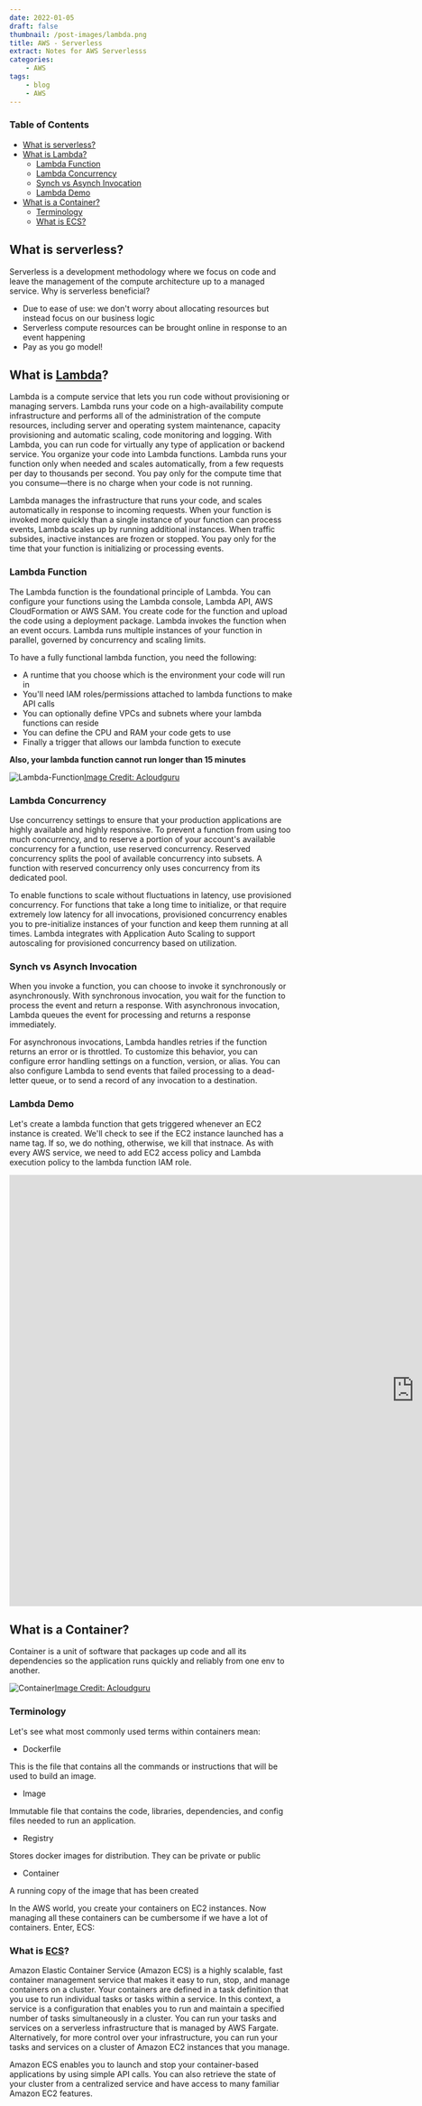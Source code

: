 ```yaml
---
date: 2022-01-05
draft: false
thumbnail: /post-images/lambda.png
title: AWS - Serverless
extract: Notes for AWS Serverlesss
categories:
    - AWS
tags:
    - blog
    - AWS
--- 
```



### Table of Contents

- [What is serverless?](#what-is-serverless)
- [What is Lambda?](#what-is-lambda)
  - [Lambda Function](#lambda-function)
  - [Lambda Concurrency](#lambda-concurrency)
  - [Synch vs Asynch Invocation](#synch-vs-asynch-invocation)
  - [Lambda Demo](#lambda-demo)
- [What is a Container?](#what-is-a-container)
  - [Terminology](#terminology)
  - [What is ECS?](#what-is-ecs)

## What is serverless?

Serverless is a development methodology where we focus on code and leave the management of the compute architecture up to a managed service. Why is serverless beneficial?

- Due to ease of use: we don't worry about allocating resources but instead focus on our business logic
- Serverless compute resources can be brought online in response to an event happening
- Pay as you go model! 

## What is [Lambda](https://docs.aws.amazon.com/lambda/latest/dg/welcome.html)?

Lambda is a compute service that lets you run code without provisioning or managing servers. Lambda runs your code on a high-availability compute infrastructure and performs all of the administration of the compute resources, including server and operating system maintenance, capacity provisioning and automatic scaling, code monitoring and logging. With Lambda, you can run code for virtually any type of application or backend service. You organize your code into Lambda functions. Lambda runs your function only when needed and scales automatically, from a few requests per day to thousands per second. You pay only for the compute time that you consume—there is no charge when your code is not running.

Lambda manages the infrastructure that runs your code, and scales automatically in response to incoming requests. When your function is invoked more quickly than a single instance of your function can process events, Lambda scales up by running additional instances. When traffic subsides, inactive instances are frozen or stopped. You pay only for the time that your function is initializing or processing events.

### Lambda Function

The Lambda function is the foundational principle of Lambda. You can configure your functions using the Lambda console, Lambda API, AWS CloudFormation or AWS SAM. You create code for the function and upload the code using a deployment package. Lambda invokes the function when an event occurs. Lambda runs multiple instances of your function in parallel, governed by concurrency and scaling limits.

To have a fully functional lambda function, you need the following:

- A runtime that you choose which is the environment your code will run in
- You'll need IAM roles/permissions attached to lambda functions to make API calls
- You can optionally define VPCs and subnets where your lambda functions can reside
- You can define the CPU and RAM your code gets to use
- Finally a trigger that allows our lambda function to execute

**Also, your lambda function cannot run longer than 15 minutes**

![Lambda-Function](./images/aws/lambda-function.png)[Image Credit: Acloudguru](https://acloudguru.com)

### Lambda Concurrency

Use concurrency settings to ensure that your production applications are highly available and highly responsive. To prevent a function from using too much concurrency, and to reserve a portion of your account's available concurrency for a function, use reserved concurrency. Reserved concurrency splits the pool of available concurrency into subsets. A function with reserved concurrency only uses concurrency from its dedicated pool.

To enable functions to scale without fluctuations in latency, use provisioned concurrency. For functions that take a long time to initialize, or that require extremely low latency for all invocations, provisioned concurrency enables you to pre-initialize instances of your function and keep them running at all times. Lambda integrates with Application Auto Scaling to support autoscaling for provisioned concurrency based on utilization.

### Synch vs Asynch Invocation

When you invoke a function, you can choose to invoke it synchronously or asynchronously. With synchronous invocation, you wait for the function to process the event and return a response. With asynchronous invocation, Lambda queues the event for processing and returns a response immediately.

For asynchronous invocations, Lambda handles retries if the function returns an error or is throttled. To customize this behavior, you can configure error handling settings on a function, version, or alias. You can also configure Lambda to send events that failed processing to a dead-letter queue, or to send a record of any invocation to a destination.

### Lambda Demo

Let's create a lambda function that gets triggered whenever an EC2 instance is created. We'll check to see if the EC2 instance launched has a name tag. If so, we do nothing, otherwise, we kill that instnace. As with every AWS service, we need to add EC2 access policy and Lambda execution policy to the lambda function IAM role. 

<!-- copy and paste. Modify height and width if desired. -->
<iframe class="embeddedObject shadow resizable" name="embedded_content" scrolling="no" frameborder="0" type="text/html" 
        style="overflow:hidden;" src="https://www.screencast.com/users/IqbalKhan8502/folders/Capture/media/215ef001-a6f3-403e-b3a0-227367ddaefe/embed" height="764" width="1436" webkitallowfullscreen mozallowfullscreen allowfullscreen></iframe>

## What is a Container?

Container is a unit of software that packages up code and all its dependencies so the application runs quickly and reliably from one env to another.

![Container](./images/aws/container.png)[Image Credit: Acloudguru](https://acloudguru.com)

### Terminology

Let's see what most commonly used terms within containers mean:

- Dockerfile

This is the file that contains all the commands or instructions that will be used to build an image.

- Image

Immutable file that contains the code, libraries, dependencies, and config files needed to run an application. 

- Registry

Stores docker images for distribution. They can be private or public

- Container

A running copy of the image that has been created

In the AWS world, you create your containers on EC2 instances. Now managing all these containers can be cumbersome if we have a lot of containers. Enter, ECS:

### What is [ECS]()?

Amazon Elastic Container Service (Amazon ECS) is a highly scalable, fast container management service that makes it easy to run, stop, and manage containers on a cluster. Your containers are defined in a task definition that you use to run individual tasks or tasks within a service. In this context, a service is a configuration that enables you to run and maintain a specified number of tasks simultaneously in a cluster. You can run your tasks and services on a serverless infrastructure that is managed by AWS Fargate. Alternatively, for more control over your infrastructure, you can run your tasks and services on a cluster of Amazon EC2 instances that you manage.

Amazon ECS enables you to launch and stop your container-based applications by using simple API calls. You can also retrieve the state of your cluster from a centralized service and have access to many familiar Amazon EC2 features.
